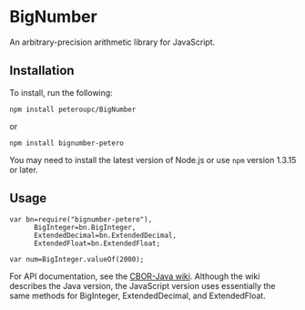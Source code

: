BigNumber
=========

An arbitrary-precision arithmetic library for JavaScript.

Installation
--------------

To install, run the following:

    npm install peteroupc/BigNumber
    
or

    npm install bignumber-petero
    
You may need to install the latest version of Node.js or use `npm` version 1.3.15 or later.
    
Usage
--------------

    var bn=require("bignumber-petero"),
          BigInteger=bn.BigInteger,
          ExtendedDecimal=bn.ExtendedDecimal,
          ExtendedFloat=bn.ExtendedFloat;
          
    var num=BigInteger.valueOf(2000);
    
For API documentation, see the [CBOR-Java wiki](https://github.com/peteroupc/CBOR-Java/wiki).
Although the wiki describes the Java version, the JavaScript version uses essentially
the same methods for BigInteger, ExtendedDecimal, and ExtendedFloat.
